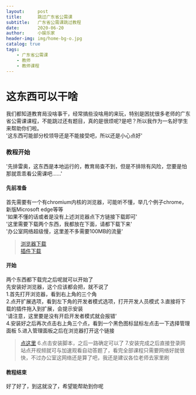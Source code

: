 ```yaml
---
layout:     post
title:      跳过广东省公需课
subtitle:   广东省公需课跳过教程
date:       2020-06-20
author:     小娱乐家
header-img: img/home-bg-o.jpg
catalog: true
tags:
    - 广东省公需课
    - 教师
    - 教师课程
---
```


# 这东西可以干啥  
我们都知道教育局没啥事干，经常搞些没啥用的来玩，特别是困扰很多老师的广东省公需课课程，不能跳过还有题目，真的是很烦呢?是吧？所以我作为一名好学生来帮助你们啦。  
'这东西可能部分校领导还是不能接受吧，所以还是小心点好'  

### 教程开始
'先排雷奥，这东西是本地运行的，教育局查不到，但是不排除有风险，您要是怕那就乖乖看公需课吧......'  
#### 先前准备
首先需要有一个有chromium内核的浏览器，可能听不懂，举几个例子chrome，新版Microsoft edge等等  
'如果不懂的话或者是没有上述浏览器点下方链接下载即可'  
'这里需要下载两个东西，我都放在下面，请都下载下来'  
'办公室网络超级慢，这里差不多需要100MB的流量'  
>[浏览器下载](https://www.google.cn/intl/zh-CN/chrome/)  
>[插件下载](https://xiaoyulejia.lanzous.com/iwc2Ldsm7te)  

#### 开始
两个东西都下载完之后呢就可以开始了  
先安装好浏览器，这个应该都会把，就不说了  
1.首先打开浏览器，看到右上角的三个角  
2.点开扩展选项，看到左下角的开发者模式选项，打开开发人员模式
3.直接将下载的插件拖入到扩展，会提示安装  
  '请注意，这里要是没有开启开发者模式就会报错'  
4.安装好之后再次点击右上角三个点，看到一个黑色图标鼠标左点击一下选择管理面板
5.进入管理面板之后在浏览器打开这个链接
>[点这里](https://greasyfork.org/zh-CN/scripts/401298-2020%E5%B9%B4%E5%85%AC%E9%9C%80%E8%AF%BE-%E5%B9%BF%E4%B8%9C-%E5%8D%81%E5%9B%9B%E4%BA%94-%E7%BB%8F%E6%B5%8E%E7%A4%BE%E4%BC%9A%E5%8F%91%E5%B1%95%E8%B6%8B%E5%8A%BF%E4%B8%8E%E6%88%98%E7%95%A5%E9%87%8D%E7%82%B9-%E8%87%AA%E5%8A%A8%E6%92%AD%E6%94%BE%E4%B8%8E%E7%AD%94%E9%A2%98)
6.点击安装脚本，之后一路确定可以了
7.安装完成之后直接登录网站点开视频就可与加速观看自动答题了，看完全部课程只需要网络好就很快，不过办公室这网络还是算了吧，我还是建议各位老师去家里刷

#### 教程结束
好了好了，到这就没了，希望能帮助到你呢


